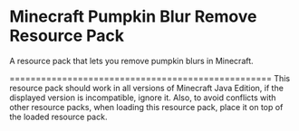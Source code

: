 # Minecraft Pumpkin Blur Remove Resource Pack
A resource pack that lets you remove pumpkin blurs in Minecraft.

==================================================
This resource pack should work in all versions of Minecraft Java Edition, if the displayed version is incompatible, ignore it.
Also, to avoid conflicts with other resource packs, when loading this resource pack, place it on top of the loaded resource pack.
